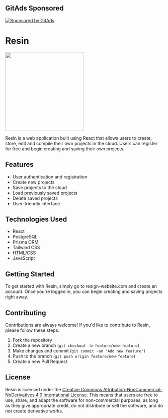 ## GitAds Sponsored
[![Sponsored by GitAds](https://gitads.dev/v1/ad-serve?source=f1nnd3v/resin@github)](https://gitads.dev/v1/ad-track?source=f1nnd3v/resin@github)

# Resin
<!-- GitAds-Verify: 8DT51TUN1P7BAX1LSGPSOHH4ZBNEQGWU -->
<img src="https://user-images.githubusercontent.com/67049621/230255936-32cb7b13-a556-403b-8bbd-bcd357a99268.svg" width="250">

Resin is a web application built using React that allows users to create, store, edit and compile their own projects in the cloud. Users can register for free and begin creating and saving their own projects.

## Features

- User authentication and registration
- Create new projects
- Save projects to the cloud
- Load previously saved projects
- Delete saved projects
- User-friendly interface

## Technologies Used

- React
- PostgreSQL
- Prisma ORM
- Tailwind CSS
- HTML/CSS
- JavaScript

## Getting Started

To get started with Resin, simply go to resign-website.com and create an account. Once you're logged in, you can begin creating and saving projects right away.

## Contributing

Contributions are always welcome! If you'd like to contribute to Resin, please follow these steps:

1. Fork the repository
2. Create a new branch (`git checkout -b feature/new-feature`)
3. Make changes and commit (`git commit -am "Add new feature"`)
4. Push to the branch (`git push origin feature/new-feature`)
5. Create a new Pull Request

## License

Resin is licensed under the [Creative Commons Attribution-NonCommercial-NoDerivatives 4.0 International License](https://creativecommons.org/licenses/by-nc-nd/4.0/). This means that users are free to use, share, and adapt the software for non-commercial purposes, as long as they give appropriate credit, do not distribute or sell the software, and do not create derivative works.
